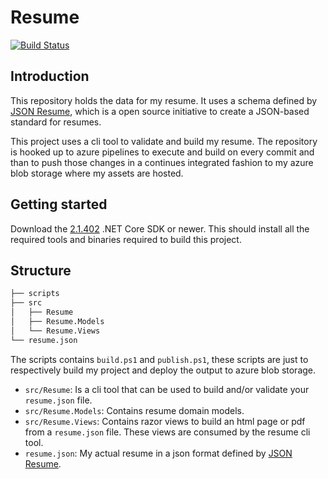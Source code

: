 # Resume

[![Build Status](https://dev.azure.com/vandycknick/resume/_apis/build/status/nickvdyck.resume)](https://dev.azure.com/vandycknick/resume/_build/latest?definitionId=1)

## Introduction
This repository holds the data for my resume. It uses a schema defined by [JSON Resume](https://jsonresume.org/), which is a open source initiative to create a JSON-based standard for resumes.

This project uses a cli tool to validate and build my resume. The repository is hooked up to azure pipelines to execute and build on every commit and than to push those changes in a continues integrated fashion to my azure blob storage where my assets are hosted.

## Getting started

Download the [2.1.402](https://www.microsoft.com/net/download) .NET Core SDK or newer.
This should install all the required tools and binaries required to build this project.

## Structure

```sh
├── scripts
├── src
│   ├── Resume
│   ├── Resume.Models
│   └── Resume.Views
└── resume.json
```

The scripts contains `build.ps1` and `publish.ps1`, these scripts are just to respectively build my project and deploy the output to azure blob storage.

- `src/Resume`: Is a cli tool that can be used to build and/or validate your `resume.json` file.
- `src/Resume.Models`: Contains resume domain models.
- `src/Resume.Views`: Contains razor views to build an html page or pdf from a `resume.json` file. These views are consumed by the resume cli tool.
- `resume.json`: My actual resume in a json format defined by [JSON Resume](https://jsonresume.org/).
